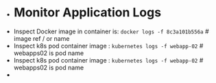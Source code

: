 - # Monitor Application Logs
- Inspect Docker image in container is: `docker logs -f 8c3a101b556a`  # image ref / or name
- Inspect k8s pod container image : `kubernetes logs -f webapp-02`   # webapps02 is pod name
- Inspect k8s pod container image : `kubernetes logs -f webapp-02`   # webapps02 is pod name
-